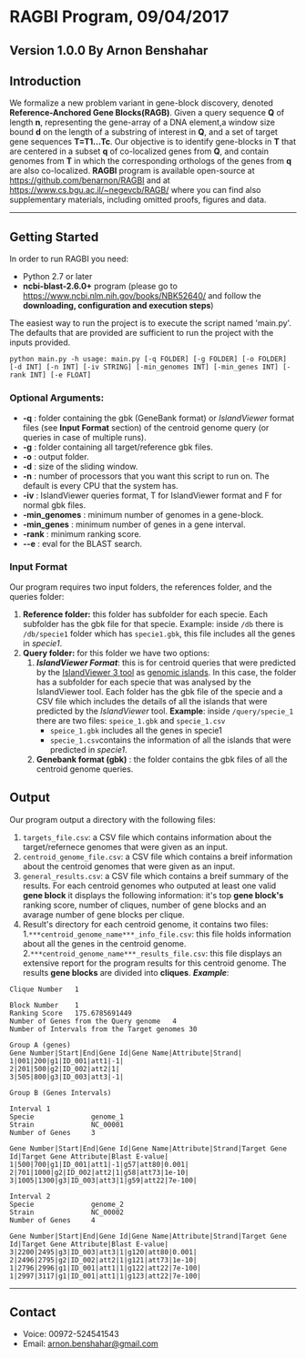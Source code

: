 # RAGBI Program, 09/04/2017
**Version 1.0.0** 
By Arnon Benshahar
---
## Introduction
We  formalize  a  new  problem  variant  in  gene-block  discovery, denoted **Reference-Anchored  Gene  Blocks(RAGB)**. Given a query sequence **Q** of length **n**, representing the gene-array of a DNA element,a  window  size  bound **d** on  the  length  of  a  substring  of  interest  in **Q**, and a set of target gene sequences **T=T1...Tc**. Our objective is to identify gene-blocks in **T** that are centered in a subset **q** of co-localized genes from **Q**, and contain genomes from **T** in which the corresponding orthologs of the genes from **q** are also co-localized. **RAGBI** program is available open-source at https://github.com/benarnon/RAGBI and at https://www.cs.bgu.ac.il/~negevcb/RAGB/ where you can find also supplementary materials, including omitted proofs, figures and data. 

---

## Getting Started
In order to run RAGBI you need:

- Python 2.7 or later
- **ncbi-blast-2.6.0+** program (please go to https://www.ncbi.nlm.nih.gov/books/NBK52640/ and follow the **downloading, configuration and execution steps**)

The easiest way to run the project is to execute the script named 'main.py'. The defaults that are provided are sufficient to run the project with the inputs provided.

```
python main.py -h usage: main.py [-q FOLDER] [-g FOLDER] [-o FOLDER] [-d INT] [-n INT] [-iv STRING] [-min_genomes INT] [-min_genes INT] [-rank INT] [-e FLOAT]
```

### Optional Arguments:
- **-q** : folder containing the gbk (GeneBank format) or *IslandViewer* format files (see **Input Format** section) of the centroid genome query (or queries in case of multiple runs).
- **-g** : folder containing all target/reference gbk files.
- **-o** : output folder.
- **-d** : size of the sliding window.
- **-n** : number of processors that you want this script to run on. The default is every CPU that the system has.
- **-iv** : IslandViewer queries format, T for IslandViewer format and F for normal gbk files.
- **-min_genomes** : minimum number of genomes in a gene-block.
- **-min_genes** : minimum number of genes in a gene interval.
- **-rank** : minimum ranking score.
- **--e** : eval for the BLAST search.


### Input Format
Our program requires two input folders, the references folder, and the queries folder:
1. **Reference folder:** this folder has subfolder for each specie. Each subfolder has the gbk file for that specie.
Example: inside ```/db``` there is ```/db/specie1``` folder which has ```specie1.gbk```, this file includes all the genes in *specie1*. 
2. **Query folder:** for this folder we have two options:
    1. ***IslandViewer Format***:  this is for centroid queries that were predicted by the [IslandViewer 3 tool](http://www.pathogenomics.sfu.ca/islandviewer/browse/) as [genomic islands](https://en.wikipedia.org/wiki/Genomic_island). In this case, the folder has a subfolder for each specie that was analysed by the IslandViewer tool. Each folder has the gbk file of the specie and a CSV file which includes the details of all the islands that were predicted by the *IslandViewer* tool. 
**Example**:  inside ```/query/specie_1``` there are two files: ```speice_1.gbk``` and ```specie_1.csv```
        - ```speice_1.gbk``` includes all the genes in specie1 
        - ```specie_1.csv```contains the information of all the islands that were predicted in *specie1*.
    2.  **Genebank format (gbk)** : the folder contains the gbk files of all the centroid genome queries.

## Output
Our program output a directory with the following files:
1. ```targets_file.csv```: a CSV file which contains information about the target/refernece genomes that were given as an input.
2. ```centroid_genome_file.csv```: a CSV file which contains a breif information about the centroid genomes that were given as an input.
3. ```general_results.csv```: a CSV file which contains a breif summary of the results. For each centroid genomes who outputed at least one valid **gene block** it displays the following information: it's top **gene block's** ranking score, number of cliques, number of gene blocks and an avarage number of gene blocks per clique.
4. Result's directory for each centroid genome, it contains two files:
    1.```***centroid_genome_name***_info_file.csv```: this file holds information about all the genes in the centroid genome.
    2.```***centroid_genome_name***_results_file.csv```: this file displays an extensive report for the program results for this centroid genome. The results **gene blocks** are divided into **cliques**. ***Example***:

```
Clique Number	1								
 									
Block Number	1	
Ranking Score	175.6785691449	
Number of Genes from the Query genome	4
Number of Intervals from the Target genomes	30
 									
Group A (genes)							
Gene Number|Start|End|Gene Id|Gene Name|Attribute|Strand|			
1|001|200|g1|ID_001|att1|-1|	
2|201|500|g2|ID_002|att2|1|
3|505|800|g3|ID_003|att3|-1|
 									
Group B (Genes Intervals)								

Interval 1
Specie              genome_1	
Strain	            NC_00001	
Number of Genes	    3

Gene Number|Start|End|Gene Id|Gene Name|Attribute|Strand|Target Gene Id|Target Gene Attribute|Blast E-value|
1|500|700|g1|ID_001|att1|-1|g57|att80|0.001|
2|701|1000|g2|ID_002|att2|1|g58|att73|1e-10|
3|1005|1300|g3|ID_003|att3|1|g59|att22|7e-100|

Interval 2
Specie              genome_2
Strain	            NC_00002	
Number of Genes	    4

Gene Number|Start|End|Gene Id|Gene Name|Attribute|Strand|Target Gene Id|Target Gene Attribute|Blast E-value|
3|2200|2495|g3|ID_003|att3|1|g120|att80|0.001|
2|2496|2795|g2|ID_002|att2|1|g121|att73|1e-10|
1|2796|2996|g1|ID_001|att1|1|g122|att22|7e-100|
1|2997|3117|g1|ID_001|att1|1|g123|att22|7e-100|
```
---

## Contact

- Voice: 00972-524541543
- Email: arnon.benshahar@gmail.com


